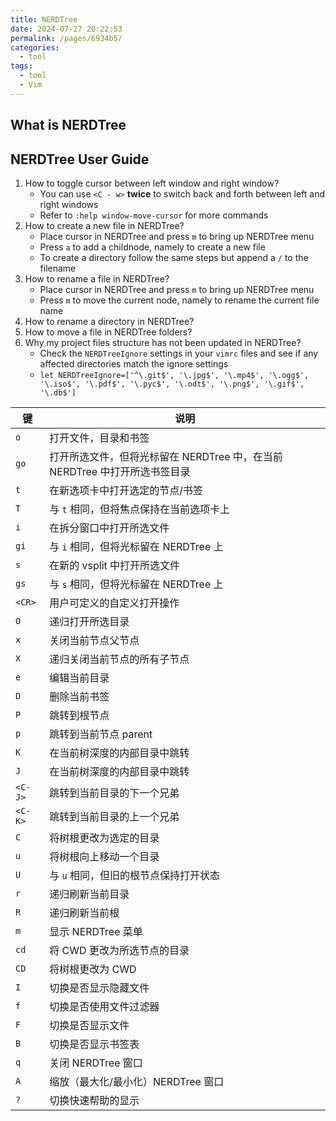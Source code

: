 ```yaml
---
title: NERDTree
date: 2024-07-27 20:22:53
permalink: /pages/6934b5/
categories: 
  - tool
tags: 
  - tool
  - Vim
---
```


## What is NERDTree

## NERDTree User Guide

1. How to toggle cursor between left window and right window?
   - You can use `<C - w>` **twice** to switch back and forth between left and right windows
   - Refer to `:help window-move-cursor` for more commands
2. How to create a new file in NERDTree?
   - Place cursor in NERDTree and press `m` to bring up NERDTree menu
   - Press `a` to add a childnode, namely to create a new file
   - To create a directory follow the same steps but append a `/` to the filename
3. How to rename a file in NERDTree?
   - Place cursor in NERDTree and press `m` to bring up NERDTree menu
   - Press `m` to move the current node, namely to rename the current file name
4. How to rename a directory in NERDTree?
5. How to move a file in NERDTree folders?
6. Why my project files structure has not been updated in NERDTree?
   - Check the `NERDTreeIgnore` settings in your `vimrc` files and see if any affected directories match the ignore settings
   - `let NERDTreeIgnore=['^\.git$', '\.jpg$', '\.mp4$', '\.ogg$', '\.iso$', '\.pdf$', '\.pyc$', '\.odt$', '\.png$', '\.gif$', '\.db$']`

| 键      | 说明                                                                       |
| ------- | -------------------------------------------------------------------------- |
| `o`     | 打开文件，目录和书签                                                       |
| `go`    | 打开所选文件，但将光标留在 NERDTree 中，在当前 NERDTree 中打开所选书签目录 |
| `t`     | 在新选项卡中打开选定的节点/书签                                            |
| `T`     | 与 `t` 相同，但将焦点保持在当前选项卡上                                    |
| `i`     | 在拆分窗口中打开所选文件                                                   |
| `gi`    | 与 `i` 相同，但将光标留在 NERDTree 上                                      |
| `s`     | 在新的 vsplit 中打开所选文件                                               |
| `gs`    | 与 `s` 相同，但将光标留在 NERDTree 上                                      |
| `<CR>`  | 用户可定义的自定义打开操作                                                 |
| `O`     | 递归打开所选目录                                                           |
| `x`     | 关闭当前节点父节点                                                         |
| `X`     | 递归关闭当前节点的所有子节点                                               |
| `e`     | 编辑当前目录                                                               |
| `D`     | 删除当前书签                                                               |
| `P`     | 跳转到根节点                                                               |
| `p`     | 跳转到当前节点 parent                                                      |
| `K`     | 在当前树深度的内部目录中跳转                                               |
| `J`     | 在当前树深度的内部目录中跳转                                               |
| `<C-J>` | 跳转到当前目录的下一个兄弟                                                 |
| `<C-K>` | 跳转到当前目录的上一个兄弟                                                 |
| `C`     | 将树根更改为选定的目录                                                     |
| `u`     | 将树根向上移动一个目录                                                     |
| `U`     | 与 `u` 相同，但旧的根节点保持打开状态                                      |
| `r`     | 递归刷新当前目录                                                           |
| `R`     | 递归刷新当前根                                                             |
| `m`     | 显示 NERDTree 菜单                                                         |
| `cd`    | 将 CWD 更改为所选节点的目录                                                |
| `CD`    | 将树根更改为 CWD                                                           |
| `I`     | 切换是否显示隐藏文件                                                       |
| `f`     | 切换是否使用文件过滤器                                                     |
| `F`     | 切换是否显示文件                                                           |
| `B`     | 切换是否显示书签表                                                         |
| `q`     | 关闭 NERDTree 窗口                                                         |
| `A`     | 缩放（最大化/最小化）NERDTree 窗口                                         |
| `?`     | 切换快速帮助的显示                                                         |
